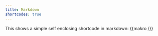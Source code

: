 ```yaml
---
title: Markdown
shortcodes: true
---
```

This shows a simple self enclosing shortcode in markdown: {{makro /}}
